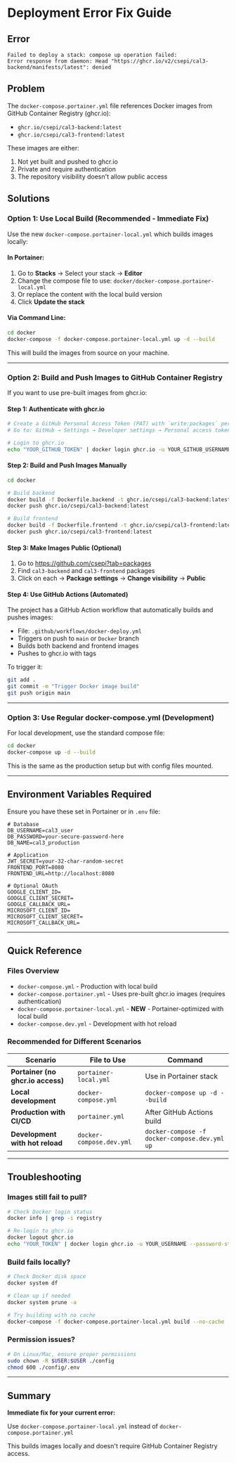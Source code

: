 # Deployment Error Fix Guide

## Error
```
Failed to deploy a stack: compose up operation failed:
Error response from daemon: Head "https://ghcr.io/v2/csepi/cal3-backend/manifests/latest": denied
```

## Problem
The `docker-compose.portainer.yml` file references Docker images from GitHub Container Registry (ghcr.io):
- `ghcr.io/csepi/cal3-backend:latest`
- `ghcr.io/csepi/cal3-frontend:latest`

These images are either:
1. Not yet built and pushed to ghcr.io
2. Private and require authentication
3. The repository visibility doesn't allow public access

## Solutions

### **Option 1: Use Local Build (Recommended - Immediate Fix)**

Use the new `docker-compose.portainer-local.yml` which builds images locally:

#### In Portainer:
1. Go to **Stacks** → Select your stack → **Editor**
2. Change the compose file to use: `docker/docker-compose.portainer-local.yml`
3. Or replace the content with the local build version
4. Click **Update the stack**

#### Via Command Line:
```bash
cd docker
docker-compose -f docker-compose.portainer-local.yml up -d --build
```

This will build the images from source on your machine.

---

### **Option 2: Build and Push Images to GitHub Container Registry**

If you want to use pre-built images from ghcr.io:

#### Step 1: Authenticate with ghcr.io
```bash
# Create a GitHub Personal Access Token (PAT) with `write:packages` permission
# Go to: GitHub → Settings → Developer settings → Personal access tokens → Tokens (classic)

# Login to ghcr.io
echo "YOUR_GITHUB_TOKEN" | docker login ghcr.io -u YOUR_GITHUB_USERNAME --password-stdin
```

#### Step 2: Build and Push Images Manually
```bash
cd docker

# Build backend
docker build -f Dockerfile.backend -t ghcr.io/csepi/cal3-backend:latest ..
docker push ghcr.io/csepi/cal3-backend:latest

# Build frontend
docker build -f Dockerfile.frontend -t ghcr.io/csepi/cal3-frontend:latest ..
docker push ghcr.io/csepi/cal3-frontend:latest
```

#### Step 3: Make Images Public (Optional)
1. Go to https://github.com/csepi?tab=packages
2. Find `cal3-backend` and `cal3-frontend` packages
3. Click on each → **Package settings** → **Change visibility** → **Public**

#### Step 4: Use GitHub Actions (Automated)
The project has a GitHub Action workflow that automatically builds and pushes images:
- File: `.github/workflows/docker-deploy.yml`
- Triggers on push to `main` or `Docker` branch
- Builds both backend and frontend images
- Pushes to ghcr.io with tags

To trigger it:
```bash
git add .
git commit -m "Trigger Docker image build"
git push origin main
```

---

### **Option 3: Use Regular docker-compose.yml (Development)**

For local development, use the standard compose file:

```bash
cd docker
docker-compose up -d --build
```

This is the same as the production setup but with config files mounted.

---

## Environment Variables Required

Ensure you have these set in Portainer or in `.env` file:

```env
# Database
DB_USERNAME=cal3_user
DB_PASSWORD=your-secure-password-here
DB_NAME=cal3_production

# Application
JWT_SECRET=your-32-char-random-secret
FRONTEND_PORT=8080
FRONTEND_URL=http://localhost:8080

# Optional OAuth
GOOGLE_CLIENT_ID=
GOOGLE_CLIENT_SECRET=
GOOGLE_CALLBACK_URL=
MICROSOFT_CLIENT_ID=
MICROSOFT_CLIENT_SECRET=
MICROSOFT_CALLBACK_URL=
```

---

## Quick Reference

### Files Overview
- `docker-compose.yml` - Production with local build
- `docker-compose.portainer.yml` - Uses pre-built ghcr.io images (requires authentication)
- `docker-compose.portainer-local.yml` - **NEW** - Portainer-optimized with local build
- `docker-compose.dev.yml` - Development with hot reload

### Recommended for Different Scenarios

| Scenario | File to Use | Command |
|----------|-------------|---------|
| **Portainer (no ghcr.io access)** | `portainer-local.yml` | Use in Portainer stack |
| **Local development** | `docker-compose.yml` | `docker-compose up -d --build` |
| **Production with CI/CD** | `portainer.yml` | After GitHub Actions build |
| **Development with hot reload** | `docker-compose.dev.yml` | `docker-compose -f docker-compose.dev.yml up` |

---

## Troubleshooting

### Images still fail to pull?
```bash
# Check Docker login status
docker info | grep -i registry

# Re-login to ghcr.io
docker logout ghcr.io
echo "YOUR_TOKEN" | docker login ghcr.io -u YOUR_USERNAME --password-stdin
```

### Build fails locally?
```bash
# Check Docker disk space
docker system df

# Clean up if needed
docker system prune -a

# Try building with no cache
docker-compose -f docker-compose.portainer-local.yml build --no-cache
```

### Permission issues?
```bash
# On Linux/Mac, ensure proper permissions
sudo chown -R $USER:$USER ./config
chmod 600 ./config/.env
```

---

## Summary

**Immediate fix for your current error:**

Use `docker-compose.portainer-local.yml` instead of `docker-compose.portainer.yml`

This builds images locally and doesn't require GitHub Container Registry access.
